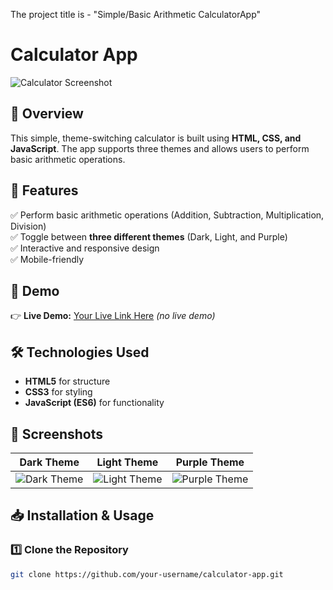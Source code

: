 The project title is - "Simple/Basic Arithmetic CalculatorApp" 
# Calculator App

![Calculator Screenshot](screenshot.png)

## 📌 Overview

This simple, theme-switching calculator is built using **HTML, CSS, and JavaScript**. The app supports three themes and allows users to perform basic arithmetic operations.

## 🎯 Features

✅ Perform basic arithmetic operations (Addition, Subtraction, Multiplication, Division)  
✅ Toggle between **three different themes** (Dark, Light, and Purple)  
✅ Interactive and responsive design  
✅ Mobile-friendly  

## 🚀 Demo

👉 **Live Demo:** [Your Live Link Here](https://your-link.com) *(no live demo)*

## 🛠️ Technologies Used

- **HTML5** for structure  
- **CSS3** for styling  
- **JavaScript (ES6)** for functionality  

## 📸 Screenshots

| Dark Theme | Light Theme | Purple Theme |
|------------|------------|--------------|
| ![Dark Theme](dark-theme.png) | ![Light Theme](light-theme.png) | ![Purple Theme](purple-theme.png) |

## 📥 Installation & Usage

### 1️⃣ Clone the Repository  
```sh
git clone https://github.com/your-username/calculator-app.git
